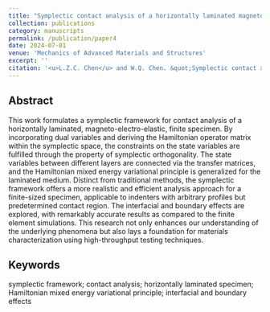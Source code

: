 ```yaml
---
title: "Symplectic contact analysis of a horizontally laminated magneto-electro-elastic finite specimen"
collection: publications
category: manuscripts
permalink: /publication/paper4
date: 2024-07-01
venue: 'Mechanics of Advanced Materials and Structures'
excerpt: ''
citation: '<u>L.Z.C. Chen</u> and W.Q. Chen. &quot;Symplectic contact analysis of a horizontally laminated magneto-electro-elastic finite specimen. &quot; <i>Mechanics of Advanced Materials and Structures</i>, 2025. https://doi.org/10.1080/15376494.2024.2442495'
---
```


<!---
paperurl: 'http://chainjackson.github.io/Chain.github.io/files/paper4.pdf'
--->

## Abstract
This work formulates a symplectic framework for contact analysis of a horizontally laminated, magneto-electro-elastic, finite specimen. By incorporating dual variables and deriving the Hamiltonian operator matrix within the symplectic space, the constraints on the state variables are fulfilled through the property of symplectic orthogonality. The state variables between different layers are connected via the transfer matrices, and the Hamiltonian mixed energy variational principle is generalized for the laminated medium. Distinct from traditional methods, the symplectic framework offers a more realistic and efficient analysis approach for a finite-sized specimen, applicable to indenters with arbitrary profiles but predetermined contact region. The interfacial and boundary effects are explored, with remarkably accurate results as compared to the finite element simulations. This research not only enhances our understanding of the underlying phenomena but also lays a foundation for materials characterization using high-throughput testing techniques.

## Keywords
symplectic framework; contact analysis; horizontally laminated specimen; Hamiltonian mixed energy variational principle; interfacial and boundary effects
